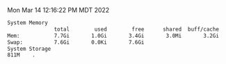 Mon Mar 14 12:16:22 PM MDT 2022
```bash
System Memory
               total        used        free      shared  buff/cache   available
Mem:           7.7Gi       1.0Gi       3.4Gi       3.0Mi       3.2Gi       6.4Gi
Swap:          7.6Gi       0.0Ki       7.6Gi
System Storage
811M	.
```

